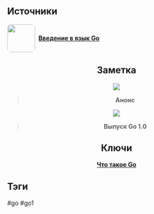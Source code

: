 <h2 align="left">Источники</h2>
<div style="text-align: left">
	<ul style="padding: 0; list-style-type: none; display: flex; flex-direction: column; align-items: left;">
	    <li style="display: flex; align-items: center">
			<img
			style="border-radius: 8px; margin-right: 8px; width: 64px; height: 64px; object-fit: cover"
			src="https://sun9-18.userapi.com/impf/c633530/v633530343/21a1b/lq9pdmdMXm4.jpg?size=302x302&quality=96&sign=1bf4d72d96c1c4d57639ec9cf3d2ccd6&type=album"	/>
			<strong><a href="https://metanit.com/go/tutorial/1.1.php">Введение в язык Go</a></strong>
		</li>
	</ul>
</div>
<h2 align="center">Заметка</h2>
<center>
	<img src="https://i.ytimg.com/vi/JqnjKdxjkzE/maxresdefault.jpg" />
</center>
<blockquote align="center">
	<strong>Анонс</strong>
</blockquote>
<center>
	<img src="http://designstacks.net/content_images/AdobePhotoshop/ART-D/tutorial578/create-impressive-new-year-2012-card-neon-text-photoshop-cs5.jpg" />
</center>
<blockquote align="center">
	<strong>Выпуск Go 1.0</strong>
</blockquote>
<h2 align="center">Ключи</h2>
<div style="display: flex; align-items: flex-start;">
  <ul style="list-style-type: none; margin: 0; padding: 0; text-align: center; flex-grow: 1;">
    <li><strong><a href="obsidian://open?file=Go/Что такое Go">Что такое Go</a></strong></li>
  </ul>
</div>
<h2 align="left">Тэги</h2>
#go #go1